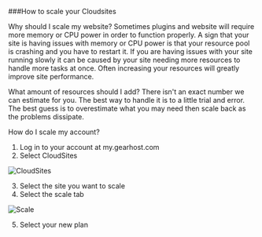 ###How to scale your Cloudsites
 
Why should I scale my website?
Sometimes plugins and website will require more memory or CPU power in order to function properly. A sign that your site is having issues with memory or CPU power is that your resource pool is crashing and you have to restart it.
If you are having issues with your site running slowly it can be caused by your site needing more resources to handle more tasks at once. Often increasing your resources will greatly improve site performance.

What amount of resources should I add?
There isn't an exact number we can estimate for you. The best way to handle it is to a little trial and error. The best guess is to overestimate what you may need then scale back as the problems dissipate. 
 
How do I scale my account?

1. Log in to your account at my.gearhost.com
2. Select CloudSites

  ![CloudSites](http://i.imgur.com/M5OIGUk.png)

3. Select the site you want to scale
4. Select the scale tab

  ![Scale](http://i.imgur.com/uklhWRG.png)

5. Select your new plan
